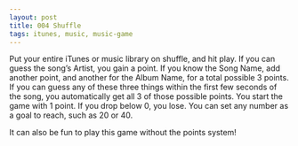 ```yaml
---
layout: post
title: 004 Shuffle
tags: itunes, music, music-game
---
```

Put your entire iTunes or music library on shuffle, and hit play. If you can guess the song’s Artist, you gain a point.  If you know the Song Name, add another point, and another for the Album Name, for a total possible 3 points.  If you can guess any of these three things within the first few seconds of the song, you automatically get all 3 of those possible points.  You start the game with 1 point. If you drop below 0, you lose.  You can set any number as a goal to reach, such as 20 or 40. 

It can also be fun to play this game without the points system!